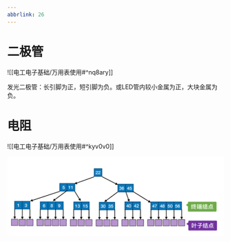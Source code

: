 ```yaml
---
abbrlink: 26
---
```

# 二极管
![[电工电子基础/万用表使用#^nq8ary]]

发光二极管：长引脚为正，短引脚为负。或LED管内较小金属为正，大块金属为负。
# 电阻
![[电工电子基础/万用表使用#^kyv0v0]]





  ![](assets/认识常用电子元件.assets/企业微信截图_17000406307226.png)